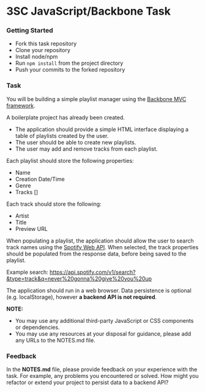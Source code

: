 # 3SC JavaScript/Backbone Task

### Getting Started
 - Fork this task repository
 - Clone your repository
 - Install node/npm
 - Run `npm install` from the project directory
 - Push your commits to the forked repository

### Task

You will be building a simple playlist manager using the [Backbone MVC framework](http://backbonejs.org).

A boilerplate project has already been created.

- The application should provide a simple HTML interface displaying a table of playlists created by the user.
- The user should be able to create new playlists.
- The user may add and remove tracks from each playlist.

Each playlist should store the following properties:

 - Name
 - Creation Date/Time
 - Genre
 - Tracks []

Each track should store the following:
 - Artist
 - Title
 - Preview URL

When populating a playlist, the application should allow the user to search track names using the [Spotify Web API](https://developer.spotify.com/web-api/). When selected, the track properties should be populated from the response data, before being saved to the playlist.

Example search: https://api.spotify.com/v1/search?&type=track&q=never%20gonna%20give%20you%20up

The application should run in a web browser. Data persistence is optional (e.g. localStorage), however **a backend API is not required**.

**NOTE:**
 - You may use any additional third-party JavaScript or CSS components or dependencies. 
 - You may use any resources at your disposal for guidance, please add any URLs to the NOTES.md file.

### Feedback
In the **NOTES.md** file, please provide feedback on your experience with the task. For example, any problems you encountered or solved. How might you refactor or extend your project to persist data to a backend API?
